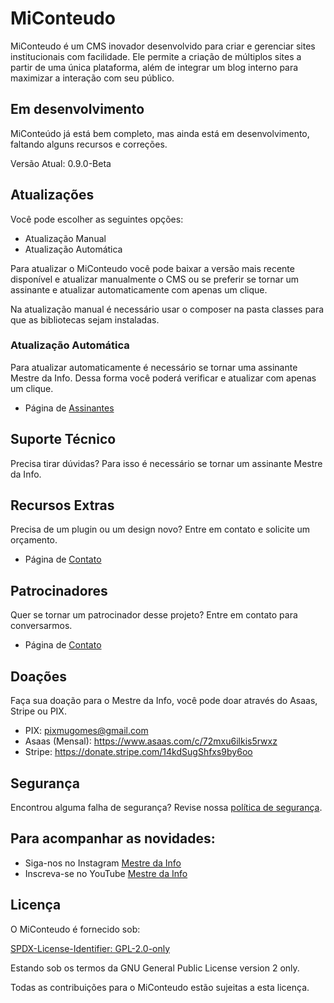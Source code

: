 # MiConteudo

MiConteudo é um CMS inovador desenvolvido para criar e gerenciar sites institucionais com facilidade. Ele permite a criação de múltiplos sites a partir de uma única plataforma, além de integrar um blog interno para maximizar a interação com seu público.

## Em desenvolvimento

MiConteúdo já está bem completo, mas ainda está em desenvolvimento, faltando alguns recursos e correções.

Versão Atual: 0.9.0-Beta

## Atualizações

Você pode escolher as seguintes opções:

- Atualização Manual
- Atualização Automática

Para atualizar o MiConteudo você pode baixar a versão mais recente disponível e atualizar manualmente o CMS ou se preferir se tornar um assinante e atualizar automaticamente com apenas um clique.

Na atualização manual é necessário usar o composer na pasta classes para que as bibliotecas sejam instaladas.

### Atualização Automática

Para atualizar automaticamente é necessário se tornar uma assinante Mestre da Info. Dessa forma você poderá verificar e atualizar com apenas um clique.

- Página de [Assinantes](https://www.mestredainfo.com.br/assinantes/)

## Suporte Técnico

Precisa tirar dúvidas? Para isso é necessário se tornar um assinante Mestre da Info.

## Recursos Extras

Precisa de um plugin ou um design novo? Entre em contato e solicite um orçamento.

- Página de [Contato](https://www.mestredainfo.com.br/contato/)

## Patrocinadores

Quer se tornar um patrocinador desse projeto? Entre em contato para conversarmos.

- Página de [Contato](https://www.mestredainfo.com.br/contato/)

## Doações

Faça sua doação para o Mestre da Info, você pode doar através do Asaas, Stripe ou PIX.

- PIX: pixmugomes@gmail.com
- Asaas (Mensal): https://www.asaas.com/c/72mxu6ilkis5rwxz
- Stripe: https://donate.stripe.com/14kdSugShfxs9by6oo

## Segurança

Encontrou alguma falha de segurança? Revise nossa [política de segurança](https://www.mestredainfo.com.br/politica-de-seguranca/).

## Para acompanhar as novidades:

- Siga-nos no Instagram [Mestre da Info](https://www.instagram.com/mestredainfo/)
- Inscreva-se no YouTube [Mestre da Info](https://www.youtube.com/@mestredainfo/)

## Licença

O MiConteudo é fornecido sob:

[SPDX-License-Identifier: GPL-2.0-only](https://spdx.org/licenses/GPL-2.0-only.html)

Estando sob os termos da GNU General Public License version 2 only.

Todas as contribuições para o MiConteudo estão sujeitas a esta licença.